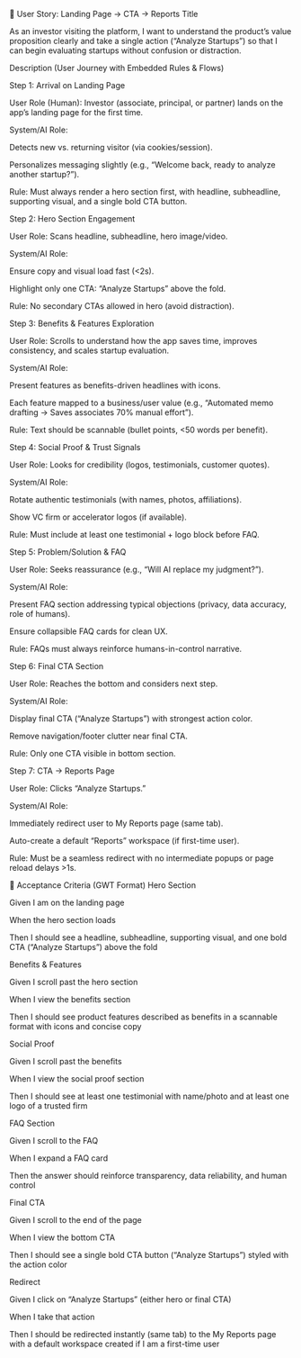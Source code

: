 📖 User Story: Landing Page → CTA → Reports
Title

As an investor visiting the platform, I want to understand the product’s value proposition clearly and take a single action (“Analyze Startups”) so that I can begin evaluating startups without confusion or distraction.

Description (User Journey with Embedded Rules & Flows)

Step 1: Arrival on Landing Page

User Role (Human): Investor (associate, principal, or partner) lands on the app’s landing page for the first time.

System/AI Role:

Detects new vs. returning visitor (via cookies/session).

Personalizes messaging slightly (e.g., “Welcome back, ready to analyze another startup?”).

Rule: Must always render a hero section first, with headline, subheadline, supporting visual, and a single bold CTA button.

Step 2: Hero Section Engagement

User Role: Scans headline, subheadline, hero image/video.

System/AI Role:

Ensure copy and visual load fast (<2s).

Highlight only one CTA: “Analyze Startups” above the fold.

Rule: No secondary CTAs allowed in hero (avoid distraction).

Step 3: Benefits & Features Exploration

User Role: Scrolls to understand how the app saves time, improves consistency, and scales startup evaluation.

System/AI Role:

Present features as benefits-driven headlines with icons.

Each feature mapped to a business/user value (e.g., “Automated memo drafting → Saves associates 70% manual effort”).

Rule: Text should be scannable (bullet points, <50 words per benefit).

Step 4: Social Proof & Trust Signals

User Role: Looks for credibility (logos, testimonials, customer quotes).

System/AI Role:

Rotate authentic testimonials (with names, photos, affiliations).

Show VC firm or accelerator logos (if available).

Rule: Must include at least one testimonial + logo block before FAQ.

Step 5: Problem/Solution & FAQ

User Role: Seeks reassurance (e.g., “Will AI replace my judgment?”).

System/AI Role:

Present FAQ section addressing typical objections (privacy, data accuracy, role of humans).

Ensure collapsible FAQ cards for clean UX.

Rule: FAQs must always reinforce humans-in-control narrative.

Step 6: Final CTA Section

User Role: Reaches the bottom and considers next step.

System/AI Role:

Display final CTA (“Analyze Startups”) with strongest action color.

Remove navigation/footer clutter near final CTA.

Rule: Only one CTA visible in bottom section.

Step 7: CTA → Reports Page

User Role: Clicks “Analyze Startups.”

System/AI Role:

Immediately redirect user to My Reports page (same tab).

Auto-create a default “Reports” workspace (if first-time user).

Rule: Must be a seamless redirect with no intermediate popups or page reload delays >1s.

📏 Acceptance Criteria (GWT Format)
Hero Section

Given I am on the landing page

When the hero section loads

Then I should see a headline, subheadline, supporting visual, and one bold CTA (“Analyze Startups”) above the fold

Benefits & Features

Given I scroll past the hero section

When I view the benefits section

Then I should see product features described as benefits in a scannable format with icons and concise copy

Social Proof

Given I scroll past the benefits

When I view the social proof section

Then I should see at least one testimonial with name/photo and at least one logo of a trusted firm

FAQ Section

Given I scroll to the FAQ

When I expand a FAQ card

Then the answer should reinforce transparency, data reliability, and human control

Final CTA

Given I scroll to the end of the page

When I view the bottom CTA

Then I should see a single bold CTA button (“Analyze Startups”) styled with the action color

Redirect

Given I click on “Analyze Startups” (either hero or final CTA)

When I take that action

Then I should be redirected instantly (same tab) to the My Reports page with a default workspace created if I am a first-time user